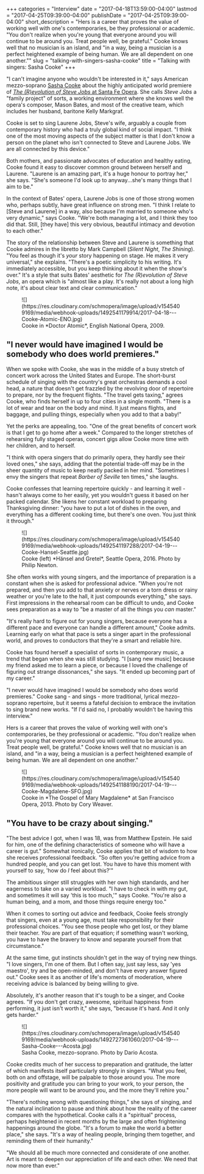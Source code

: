 +++
categories = "Interview"
date = "2017-04-18T13:59:00-04:00"
lastmod = "2017-04-25T09:39:00-04:00"
publishDate = "2017-04-25T09:39:00-04:00"
short_description = "Hers is a career that proves the value of working well with one&#039;s contemporaries, be they professional or academic. &quot;You don&#039;t realize when you&#039;re young that everyone around you will continue to be around you. Treat people well, be grateful.&quot; Cooke knows well that no musician is an island, and &quot;in a way, being a musician is a perfect heightened example of being human. We are all dependent on one another.&quot;"
slug = "talking-with-singers-sasha-cooke"
title = "Talking with singers: Sasha Cooke"
+++

"I can't imagine anyone who wouldn't be interested in it," says American mezzo-soprano [Sasha Cooke](/scene/people/sasha-cooke/) about the highly anticipated world premiere of [*The (R)evolution of Steve Jobs* at Santa Fe Opera](https://www.santafeopera.org/operas-and-ticketing/the-revolution-of-steve-jobs). She calls *Steve Jobs* a "family project" of sorts, a working environment where she knows well the opera's composer, Mason Bates, and most of the creative team, which includes her husband, baritone Kelly Markgraf. 

Cooke is set to sing Laurene Jobs, Steve's wife, arguably a couple from contemporary history who had a truly global kind of social impact. "I think one of the most moving aspects of the subject matter is that I don't know a person on the planet who isn't connected to Steve and Laurene Jobs. We are all connected by this device."

Both mothers, and passionate advocates of education and healthy eating, Cooke found it easy to discover common ground between herself and Laurene. "Laurene is an amazing part, it's a huge honour to portray her," she says. "She's someone I'd look up to anyway...she's many things that I aim to be." 

In the context of Bates' opera, Laurene Jobs is one of those strong women who, perhaps subtly, have great influence on strong men. "I think I relate to [Steve and Laurene] in a way, also because I'm married to someone who's very dynamic," says Cooke. "We're both managing a lot, and I think they too did that. Still, [they have] this very obvious, beautiful intimacy and devotion to each other."

The story of the relationship between Steve and Laurene is something that Cooke admires in the libretto by Mark Campbell (*Silent Night*, *The Shining*). "You feel as though it's *your* story happening on stage. He makes it very universal," she explains. "There's a poetic simplicity to his writing. It's immediately accessible, but you keep thinking about it when the show's over." It's a style that suits Bates' aesthetic for *The (R)evolution of Steve Jobs*, an opera which is "almost like a play. It's really not about a long high note, it's about clear text and clear communication."

<figure data-type="image">
![](https://res.cloudinary.com/schmopera/image/upload/v1545409169/media/webhook-uploads/1492541179914/2017-04-18---Cooke-Atomic-ENO.jpg)<figcaption>Cooke in *Doctor Atomic*, English National Opera, 2009.</figcaption>
</figure>

## "I never would have imagined I would be somebody who does world premieres."

When we spoke with Cooke, she was in the middle of a busy stretch of concert work across the United States and Europe. The short-burst schedule of singing with the country's great orchestras demands a cool head, a nature that doesn't get frazzled by the revolving door of repertoire to prepare, nor by the frequent flights. "The travel gets taxing," agrees Cooke, who finds herself in up to four cities in a single month. "There is a lot of wear and tear on the body and mind. It just means flights, and baggage, and pulling things, especially when you add to that a baby!" 

Yet the perks are appealing, too. "One of the great benefits of concert work is that I get to go home after a week." Compared to the longer stretches of rehearsing fully staged operas, concert gigs allow Cooke more time with her children, and to herself. 

"I think with opera singers that do primarily opera, they hardly see their loved ones," she says, adding that the potential trade-off may be in the sheer quantity of music to keep neatly packed in her mind. "Sometimes I envy the singers that repeat *Barber of Seville* ten times," she laughs.

Cooke confesses that learning repertoire quickly - and learning it well - hasn't always come to her easily, yet you wouldn't guess it based on her packed calendar. She likens her constant workload to preparing Thanksgiving dinner: "you have to put a lot of dishes in the oven, and everything has a different cooking time, but there's one oven. You just think it through."

<figure data-type="image">
![](https://res.cloudinary.com/schmopera/image/upload/v1545409169/media/webhook-uploads/1492541197288/2017-04-19---Cooke-Hansel-Seattle.jpg)<figcaption>Cooke (left) *Hänsel and Gretel*, Seattle Opera, 2016. Photo by Philip Newton.</figcaption>
</figure>

She often works with young singers, and the importance of preparation is a constant when she is asked for professional advice. "When you're not prepared, and then you add to that anxiety or nerves or a torn dress or rainy weather or you're late to the hall, it just compounds everything," she says. First impressions in the rehearsal room can be difficult to undo, and Cooke sees preparation as a way to "be a master of all the things you *can* master."

"It's really hard to figure out for young singers, because everyone has a different pace and everyone can handle a different amount," Cooke admits. Learning early on what that pace is sets a singer apart in the professional world, and proves to conductors that they're a smart and reliable hire.

Cooke has found herself a specialist of sorts in contemporary music, a trend that began when she was still studying. "I [sang new music] because my friend asked me to learn a piece, or because I loved the challenge of figuring out strange dissonances," she says. "It ended up becoming part of my career." 

"I never would have imagined I would be somebody who does world premieres." Cooke sang - and sings - more traditional, lyrical mezzo-soprano repertoire, but it seems a fateful decision to embrace the invitation to sing brand new works. "If I'd said no, I probably wouldn't be having this interview."

Hers is a career that proves the value of working well with one's contemporaries, be they professional or academic. "You don't realize when you're young that everyone around you will continue to be around you. Treat people well, be grateful." Cooke knows well that no musician is an island, and "in a way, being a musician is a perfect heightened example of being human. We are all dependent on one another."

<figure data-type="image">
![](https://res.cloudinary.com/schmopera/image/upload/v1545409169/media/webhook-uploads/1492541188190/2017-04-19---Cooke-Magdalene-SFO.jpg)
<figcaption>Cooke in *The Gospel of Mary Magdalene* at San Francisco Opera, 2013. Photo by Cory Weaver.</figcaption>
</figure>

## "You have to be crazy about singing."

"The best advice I got, when I was 18, was from Matthew Epstein. He said for him, one of the defining characteristics of someone who will have a career is gut." Somewhat ironically, Cooke applies that bit of wisdom to how she receives professional feedback. "So often you're getting advice from a hundred people, and you can get lost. You have to have this moment with yourself to say, 'how do *I* feel about this?'"

The ambitious singer still struggles with her own high standards, and her eagerness to take on a varied workload. "I have to check in with my gut, and sometimes it will say 'this is too much,'" says Cooke. "You're also a human being, and a mom, and those things require energy too."

When it comes to sorting out advice and feedback, Cooke feels strongly that singers, even at a young age, must take responsibility for their professional choices. "You see those people who get lost, or they blame their teacher. *You* are part of that equation; if something wasn't working, you have to have the bravery to know and separate yourself from that circumstance."

At the same time, gut instincts shouldn't get in the way of trying new things. "I love singers, I'm one of them. But I often say, just say less, say 'yes maestro', try and be open-minded, and don't have every answer figured out." Cooke sees it as another of life's moments of moderation, where receiving advice is balanced by being willing to give.

Absolutely, it's another reason that it's tough to be a singer, and Cooke agrees. "If you don't get crazy, awesome, spiritual happiness from performing, it just isn't worth it," she says, "because it's hard. And it only gets harder."

<figure data-type="image">
![](https://res.cloudinary.com/schmopera/image/upload/v1545409169/media/webhook-uploads/1492727361060/2017-04-19---Sasha-Cooke---Acosta.jpg)
<figcaption>Sasha Cooke, mezzo-soprano. Photo by Dario Acosta.</figcaption>
</figure>

Cooke credits much of her success to preparation and gratitude, the latter of which manifests itself particularly strongly in singers. "What you feel, both on and offstage, will be palpable to those around you. The more positivity and gratitude you can bring to your work, to your person, the more people will want to be around you, and the more they'll rehire you."

"There's nothing wrong with questioning things," she says of singing, and the natural inclination to pause and think about how the reality of the career compares with the hypothetical. Cooke calls it a "spiritual" process, perhaps heightened in recent months by the large and often frightening happenings around the globe. "It's a forum to make the world a better place," she says. "It's a way of healing people, bringing them together, and reminding them of their humanity."

"We should all be much more connected and considerate of one another. Art is meant to deepen our appreciation of life and each other. We need that now more than ever."
